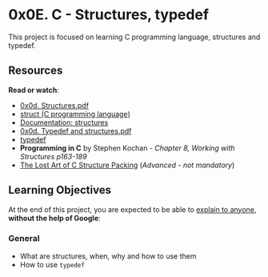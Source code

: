 # 0x0E. C - Structures, typedef

This project is focused on learning C programming language, structures and typedef.

## Resources

**Read or watch**:

- [0x0d. Structures.pdf](https://intranet.hbtn.io/rltoken/Rc1JAo6IS9HkELfLUylh2g)
- [struct (C programming language)](https://intranet.hbtn.io/rltoken/sF_gQY2e9CP95XbgWQkduA)
- [Documentation: structures](https://intranet.hbtn.io/rltoken/7VySR2oMyxk7VMR8LLOvZA)
- [0x0d. Typedef and structures.pdf](https://intranet.hbtn.io/rltoken/kef9P9qRh_co4dxwHU8QGA)
- [typedef](https://intranet.hbtn.io/rltoken/-vbMNPFrIA5PcVs4RiWr4g)
- **Programming in C** by Stephen Kochan - *Chapter 8, Working with Structures p163-189*
- [The Lost Art of C Structure Packing](https://intranet.hbtn.io/rltoken/92gDeb3TtzgLDpzo9DXfZg) (*Advanced - not mandatory*)

## Learning Objectives

At the end of this project, you are expected to be able to [explain to anyone](https://intranet.hbtn.io/rltoken/SJC6PvFo2vSFZW0M7u-caw), **without the help of Google**:

### General

- What are structures, when, why and how to use them
- How to use `typedef`

